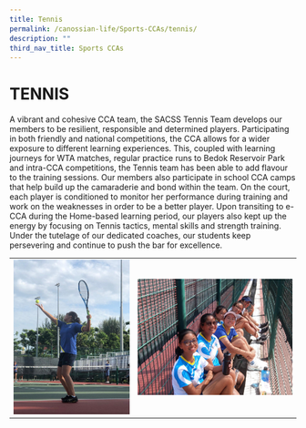 ```yaml
---
title: Tennis
permalink: /canossian-life/Sports-CCAs/tennis/
description: ""
third_nav_title: Sports CCAs
---
```

# TENNIS
A vibrant and cohesive CCA team, the SACSS Tennis Team develops our members to be resilient, responsible and determined players. Participating in both friendly and national competitions, the CCA allows for a wider exposure to different learning experiences. This, coupled with learning journeys for WTA matches, regular practice runs to Bedok Reservoir Park and intra-CCA competitions, the Tennis team has been able to add flavour to the training sessions. Our members also participate in school CCA camps that help build up the camaraderie and bond within the team. On the court, each player is conditioned to monitor her performance during training and work on the weaknesses in order to be a better player. Upon transiting to e-CCA during the Home-based learning period, our players also kept up the energy by focusing on Tennis tactics, mental skills and strength training. Under the tutelage of our dedicated coaches, our students keep persevering and continue to push the bar for excellence.

|   |   |
|---|---|
| ![](/images/Canossian%20Life/Sports%20CCAs/TENNIS/serve-1152x1536.jpeg)  | ![](/images/Canossian%20Life/Sports%20CCAs/TENNIS/Competition-Break-1536x1152.jpeg)  |